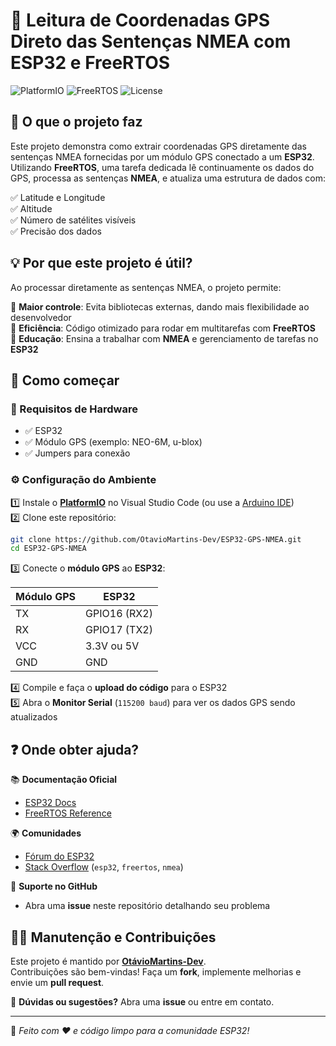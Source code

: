 # 📍 Leitura de Coordenadas GPS Direto das Sentenças NMEA com ESP32 e FreeRTOS

![PlatformIO](https://img.shields.io/badge/PlatformIO-ESP32-orange?logo=platformio)
![FreeRTOS](https://img.shields.io/badge/FreeRTOS-Supported-blue?logo=freertos)
![License](https://img.shields.io/badge/License-MIT-green)

## 📌 O que o projeto faz

Este projeto demonstra como extrair coordenadas GPS diretamente das sentenças NMEA fornecidas por um módulo GPS conectado a um **ESP32**.  
Utilizando **FreeRTOS**, uma tarefa dedicada lê continuamente os dados do GPS, processa as sentenças **NMEA**, e atualiza uma estrutura de dados com:

✅ Latitude e Longitude  
✅ Altitude  
✅ Número de satélites visíveis  
✅ Precisão dos dados  

## 💡 Por que este projeto é útil?

Ao processar diretamente as sentenças NMEA, o projeto permite:

🔹 **Maior controle**: Evita bibliotecas externas, dando mais flexibilidade ao desenvolvedor  
🔹 **Eficiência**: Código otimizado para rodar em multitarefas com **FreeRTOS**  
🔹 **Educação**: Ensina a trabalhar com **NMEA** e gerenciamento de tarefas no **ESP32**  

## 🚀 Como começar

### 🔧 Requisitos de Hardware

- ✅ ESP32  
- ✅ Módulo GPS (exemplo: NEO-6M, u-blox)  
- ✅ Jumpers para conexão  

### ⚙️ Configuração do Ambiente

1️⃣ Instale o **[PlatformIO](https://platformio.org/)** no Visual Studio Code (ou use a [Arduino IDE](https://www.arduino.cc/en/software))  
2️⃣ Clone este repositório:  

   ```bash
   git clone https://github.com/OtavioMartins-Dev/ESP32-GPS-NMEA.git
   cd ESP32-GPS-NMEA
   ```

3️⃣ Conecte o **módulo GPS** ao **ESP32**:  

   | Módulo GPS | ESP32  |
   |------------|--------|
   | TX        | GPIO16 (RX2) |
   | RX        | GPIO17 (TX2) |
   | VCC       | 3.3V ou 5V  |
   | GND       | GND  |

4️⃣ Compile e faça o **upload do código** para o ESP32  
5️⃣ Abra o **Monitor Serial** (`115200 baud`) para ver os dados GPS sendo atualizados  

## ❓ Onde obter ajuda?

📚 **Documentação Oficial**  
- [ESP32 Docs](https://docs.espressif.com/projects/esp-idf/en/latest/esp32/)  
- [FreeRTOS Reference](https://www.freertos.org/)  

🌍 **Comunidades**  
- [Fórum do ESP32](https://www.esp32.com/)  
- [Stack Overflow](https://stackoverflow.com/) (`esp32`, `freertos`, `nmea`)  

💬 **Suporte no GitHub**  
- Abra uma **issue** neste repositório detalhando seu problema  

## 👨‍💻 Manutenção e Contribuições

Este projeto é mantido por [**OtávioMartins-Dev**](https://github.com/OtavioMartins-Dev).  
Contribuições são bem-vindas! Faça um **fork**, implemente melhorias e envie um **pull request**.  

🔹 **Dúvidas ou sugestões?** Abra uma **issue** ou entre em contato.  

---

📌 *Feito com ❤️ e código limpo para a comunidade ESP32!*
